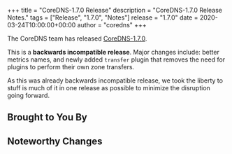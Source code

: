 +++
title = "CoreDNS-1.7.0 Release"
description = "CoreDNS-1.7.0 Release Notes."
tags = ["Release", "1.7.0", "Notes"]
release = "1.7.0"
date = 2020-03-24T10:00:00+00:00
author = "coredns"
+++

The CoreDNS team has released
[CoreDNS-1.7.0](https://github.com/coredns/coredns/releases/tag/v1.7.0).

This is a **backwards incompatible release**. Major changes include: better metrics names, and newly
added `transfer` plugin that removes the need for plugins to perform their own zone transfers.

As this was already backwards incompatible release, we took the liberty to stuff is much of it in
one release as possible to minimize the disruption going forward.

## Brought to You By
## Noteworthy Changes
